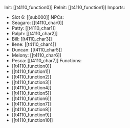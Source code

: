 Init: [[t4110_function0]]
ReInit: [[t4110_function1]]
Imports:
- Slot 6: [[sub000]]
NPCs:
- Seagaro: [[t4110_char0]]
- Patty: [[t4110_char1]]
- Ralph: [[t4110_char2]]
- Bill: [[t4110_char3]]
- Ilene: [[t4110_char4]]
- Duncan: [[t4110_char5]]
- Melony: [[t4110_char6]]
- Pesca: [[t4110_char7]]
Functions:
- [[t4110_function0]]
- [[t4110_function1]]
- [[t4110_function2]]
- [[t4110_function3]]
- [[t4110_function4]]
- [[t4110_function5]]
- [[t4110_function6]]
- [[t4110_function7]]
- [[t4110_function8]]
- [[t4110_function9]]
- [[t4110_function10]]
